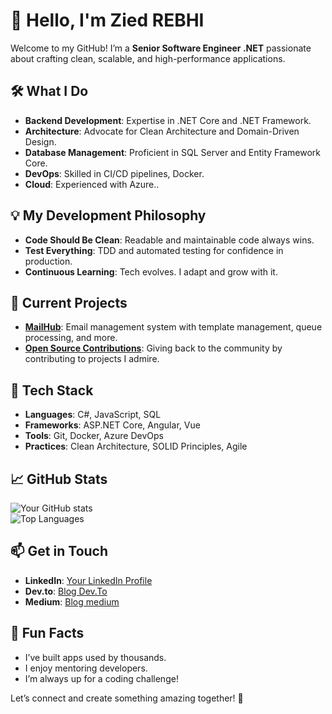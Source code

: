 # 👋 Hello, I'm Zied REBHI

Welcome to my GitHub! I’m a **Senior Software Engineer .NET** passionate about crafting clean, scalable, and high-performance applications.  

## 🛠️ What I Do  

- **Backend Development**: Expertise in .NET Core and .NET Framework.  
- **Architecture**: Advocate for Clean Architecture and Domain-Driven Design.  
- **Database Management**: Proficient in SQL Server and Entity Framework Core.  
- **DevOps**: Skilled in CI/CD pipelines, Docker.  
- **Cloud**: Experienced with Azure..  

## 💡 My Development Philosophy  

- **Code Should Be Clean**: Readable and maintainable code always wins.  
- **Test Everything**: TDD and automated testing for confidence in production.  
- **Continuous Learning**: Tech evolves. I adapt and grow with it.  

## 🔭 Current Projects  

- **[MailHub](https://github.com/ziedrebhi/mailhub)**: Email management system with template management, queue processing, and more.  
- **[Open Source Contributions](https://github.com/ziedrebhi?tab=repositories&q=&type=fork)**: Giving back to the community by contributing to projects I admire.  

## 🧰 Tech Stack  

- **Languages**: C#, JavaScript, SQL  
- **Frameworks**: ASP.NET Core, Angular, Vue   
- **Tools**: Git, Docker, Azure DevOps  
- **Practices**: Clean Architecture, SOLID Principles, Agile  

## 📈 GitHub Stats  

![Your GitHub stats](https://github-readme-stats.vercel.app/api?username=ziedrebhi&show_icons=true&theme=dark)  
![Top Languages](https://github-readme-stats.vercel.app/api/top-langs/?username=ziedrebhi&layout=compact&theme=dark)  

## 📫 Get in Touch  

- **LinkedIn**: [Your LinkedIn Profile](https://www.linkedin.com/in/ziedrebhi/)  
- **Dev.to**: [Blog Dev.To](https://dev.to/zrebhi)
- **Medium**: [Blog medium](https://ziedrebhi.medium.com/)  

## 🎯 Fun Facts  

- I’ve built apps used by thousands.  
- I enjoy mentoring developers.  
- I’m always up for a coding challenge!  

Let’s connect and create something amazing together! 🚀  
